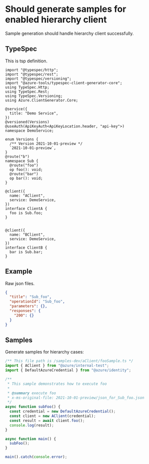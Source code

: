 # Should generate samples for enabled hierarchy client

Sample generation should handle hierarchy client successfully.

## TypeSpec

This is tsp definition.

```tsp
import "@typespec/http";
import "@typespec/rest";
import "@typespec/versioning";
import "@azure-tools/typespec-client-generator-core";
using TypeSpec.Http;
using TypeSpec.Rest;
using TypeSpec.Versioning;
using Azure.ClientGenerator.Core;

@service({
  title: "Demo Service",
})
@versioned(Versions)
@useAuth(ApiKeyAuth<ApiKeyLocation.header, "api-key">)
namespace DemoService;

enum Versions {
  /** Version 2021-10-01-preview */
  `2021-10-01-preview`,
}
@route("b")
namespace Sub {
  @route("foo")
  op foo(): void;
  @route("bar")
  op bar(): void;
}

@client({
  name: "AClient",
  service: DemoService,
})
interface ClientA {
  foo is Sub.foo;
}


@client({
  name: "BClient",
  service: DemoService,
})
interface ClientB {
  bar is Sub.bar;
}
```

## Example

Raw json files.

```json for Sub_foo
{
  "title": "Sub_foo",
  "operationId": "Sub_foo",
  "parameters": {},
  "responses": {
    "200": {}
  }
}
```

## Samples

Generate samples for hierarchy cases:

```ts samples
/** This file path is /samples-dev/aClient/fooSample.ts */
import { AClient } from "@azure/internal-test";
import { DefaultAzureCredential } from "@azure/identity";

/**
 * This sample demonstrates how to execute foo
 *
 * @summary execute foo
 * x-ms-original-file: 2021-10-01-preview/json_for_Sub_foo.json
 */
async function subFoo() {
  const credential = new DefaultAzureCredential();
  const client = new AClient(credential);
  const result = await client.foo();
  console.log(result);
}

async function main() {
  subFoo();
}

main().catch(console.error);
```
